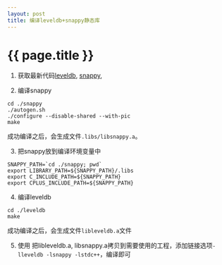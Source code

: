 ```yaml
---
layout: post
title: 编译leveldb+snappy静态库
---
```


{{ page.title }}
================

1. 获取最新代码[leveldb](https://github.com/google/leveldb), [snappy](https://github.com/google/snappy), 

2. 编译snappy
```
cd ./snappy
./autogen.sh
./configure --disable-shared --with-pic
make
```
成功编译之后，会生成文件```.libs/libsnappy.a```。

3. 把snappy放到编译环境变量中
```
SNAPPY_PATH=`cd ./snappy; pwd`
export LIBRARY_PATH=${SNAPPY_PATH}/.libs
export C_INCLUDE_PATH=${SNAPPY_PATH}
export CPLUS_INCLUDE_PATH=${SNAPPY_PATH}
```

4. 编译leveldb
```
cd ./leveldb
make
```
成功编译之后，会生成文件```libleveldb.a```文件

5. 使用
把libleveldb.a, libsnappy.a拷贝到需要使用的工程，添加链接选项```-lleveldb -lsnappy -lstdc++```，编译即可
